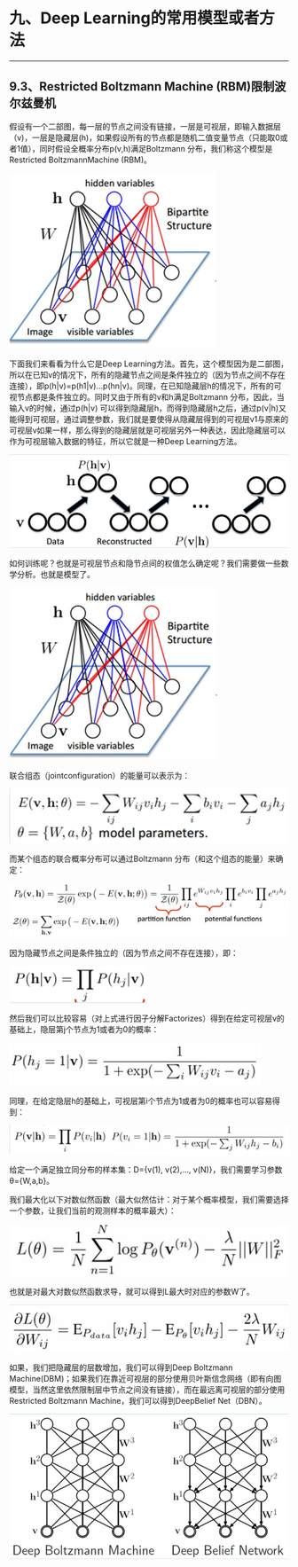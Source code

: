 # 九、Deep Learning的常用模型或者方法

---

 
## 9.3、Restricted Boltzmann Machine (RBM)限制波尔兹曼机


假设有一个二部图，每一层的节点之间没有链接，一层是可视层，即输入数据层（v)，一层是隐藏层(h)，如果假设所有的节点都是随机二值变量节点（只能取0或者1值），同时假设全概率分布p(v,h)满足Boltzmann 分布，我们称这个模型是Restricted BoltzmannMachine (RBM)。

![](/images/1365561323_7932.jpg)

下面我们来看看为什么它是Deep Learning方法。首先，这个模型因为是二部图，所以在已知v的情况下，所有的隐藏节点之间是条件独立的（因为节点之间不存在连接），即p(h|v)=p(h1|v)…p(hn|v)。同理，在已知隐藏层h的情况下，所有的可视节点都是条件独立的。同时又由于所有的v和h满足Boltzmann 分布，因此，当输入v的时候，通过p(h|v) 可以得到隐藏层h，而得到隐藏层h之后，通过p(v|h)又能得到可视层，通过调整参数，我们就是要使得从隐藏层得到的可视层v1与原来的可视层v如果一样，那么得到的隐藏层就是可视层另外一种表达，因此隐藏层可以作为可视层输入数据的特征，所以它就是一种Deep Learning方法。

![](/images/1365561362_2427.jpg)

如何训练呢？也就是可视层节点和隐节点间的权值怎么确定呢？我们需要做一些数学分析。也就是模型了。

![](/images/1365561384_7276.jpg)

联合组态（jointconfiguration）的能量可以表示为：

![](/images/1365561400_3303.jpg)

而某个组态的联合概率分布可以通过Boltzmann 分布（和这个组态的能量）来确定：

![](/images/1365561427_1491.jpg)

因为隐藏节点之间是条件独立的（因为节点之间不存在连接），即：

![](/images/1365561464_9047.jpg)

然后我们可以比较容易（对上式进行因子分解Factorizes）得到在给定可视层v的基础上，隐层第j个节点为1或者为0的概率：

![](/images/1365561492_4178.jpg)

同理，在给定隐层h的基础上，可视层第i个节点为1或者为0的概率也可以容易得到：

![](/images/1365561523_2700.jpg)

给定一个满足独立同分布的样本集：D={v(1), v(2),…, v(N)}，我们需要学习参数θ={W,a,b}。

我们最大化以下对数似然函数（最大似然估计：对于某个概率模型，我们需要选择一个参数，让我们当前的观测样本的概率最大）：

![](/images/1365561551_7458.jpg)

也就是对最大对数似然函数求导，就可以得到L最大时对应的参数W了。


![](/images/1365561570_5666.jpg)
 

如果，我们把隐藏层的层数增加，我们可以得到Deep Boltzmann Machine(DBM)；如果我们在靠近可视层的部分使用贝叶斯信念网络（即有向图模型，当然这里依然限制层中节点之间没有链接），而在最远离可视层的部分使用Restricted Boltzmann Machine，我们可以得到DeepBelief Net（DBN）。

![](/images/1365561611_3496.jpg)

